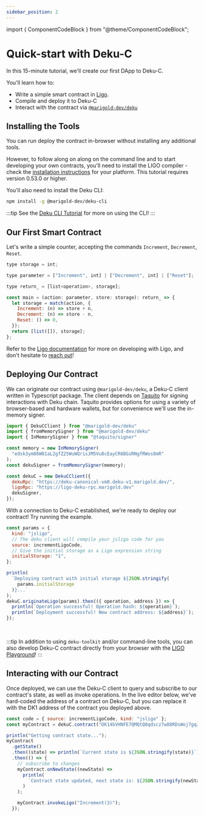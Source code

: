 ```yaml
---
sidebar_position: 2
---
```


import { ComponentCodeBlock } from "@theme/ComponentCodeBlock";

# Quick-start with Deku-C

In this 15-minute tutorial, we'll create our first DApp to Deku-C.

You'll learn how to:

- Write a simple smart contract in [Ligo](https://ligolang.org/).
- Compile and deploy it to Deku-C
- Interact with the contract via
  [`@marigold-dev/deku`](https://www.npmjs.com/package/@marigold-dev/deku)

## Installing the Tools

You can run deploy the contract in-browser without installing any additional
tools.

However, to follow along on along on the command line and to start developing
your own contracts, you'll need to install the LIGO compiler - check the
[installation instructions](https://ligolang.org/docs/intro/installation) for
your platform. This tutorial requires version 0.53.0 or higher.

You'll also need to install the Deku CLI:

```bash
npm install -g @marigold-dev/deku-cli
```

:::tip See the [Deku CLI Tutorial](./deku_c_cli.md) for more on using the CLI!
:::

## Our First Smart Contract

Let's write a simple counter, accepting the commands `Increment`, `Decrement`,
`Reset`.

```js
type storage = int;

type parameter = ["Increment", int] | ["Decrement", int] | ["Reset"];

type return_ = [list<operation>, storage];

const main = (action: parameter, store: storage): return_ => {
  let storage = match(action, {
    Increment: (n) => store + n,
    Decrement: (n) => store - n,
    Reset: () => 0,
  });
  return [list([]), storage];
};
```

Refer to the [Ligo documentation](https://ligolang.org/docs/intro/introduction)
for more on developing with Ligo, and don't hesitate to
[reach out](https://ligolang.org/contact)!

## Deploying Our Contract

We can originate our contract using `@marigold-dev/deku`, a Deku-C client
written in Typescript package. The client depends on
[Taquito](https://tezostaquito.io/) for signing interactions with Deku chain.
Taquito provides options for using a variety of browser-based and hardware
wallets, but for convenience we'll use the in-memory signer.

```js
import { DekuCClient } from "@marigold-dev/deku"
import { fromMemorySigner } from "@marigold-dev/deku"
import { InMemorySigner } from "@taquito/signer"

const memory = new InMemorySigner(
  "edsk3ym86W81aL2gfZ25WuWQrisJM5Vu8cEayCR6BGsRNgfRWos8mR"
);
const dekuSigner = fromMemorySigner(memory);

const dekuC = new DekuCClient({
  dekuRpc: "https://deku-canonical-vm0.deku-v1.marigold.dev/",
  ligoRpc: "https://ligo-deku-rpc.marigold.dev"
  dekuSigner,
});
```

With a connection to Deku-C established, we're ready to deploy our contract! Try
running the example.

```js live noInline
const params = {
  kind: "jsligo",
  // The deku client will compile your jsligo code for you
  source: incrementLigoCode,
  // Give the initial storage as a Ligo expression string
  initialStorage: "1",
};

println(
  `Deploying contract with initial storage ${JSON.stringify(
    params.initialStorage
  )}...`
);
dekuC.originateLigo(params).then(({ operation, address }) => {
  println(`Operation successful! Operation hash: ${operation}`);
  println(`Deployment successful! New contract address: ${address}`);
});
```

<br/>

:::tip In addition to using `deku-toolkit` and/or command-line tools, you can
also develop Deku-C contract directly from your browser with the
[LIGO Playground](https://ide.ligolang.org/)!
:::

## Interacting with our Contract

Once deployed, we can use the Deku-C client to query and subscribe to our
contract's state, as well as invoke operations. In the live editor below, we've
hard-coded the address of a contract on Deku-C, but you can replace it with the
DK1 address of the contract you deployed above.

<!-- TODO: what happens when there are errors -->

```js live noInline
const code = { source: incrementLigoCode, kind: "jsligo" };
const myContract = dekuC.contract("DK14bVHNFE7QMQtQ8qdscz7w88RDsWoj7gqJ", code); // 👈 Replace with your contract address

println("Getting contract state...");
myContract
  .getState()
  .then((state) => println(`Current state is ${JSON.stringify(state)}`))
  .then(() => {
    // subscribe to changes
    myContract.onNewState((newState) =>
      println(
        `Contract state updated, next state is: ${JSON.stringify(newState)}`
      )
    );

    myContract.invokeLigo("Increment(3)");
  });
```
